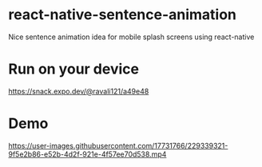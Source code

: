 # react-native-sentence-animation
Nice sentence animation idea for mobile splash screens using react-native


# Run on your device
https://snack.expo.dev/@ravali121/a49e48

# Demo
https://user-images.githubusercontent.com/17731766/229339321-9f5e2b86-e52b-4d2f-921e-4f57ee70d538.mp4

